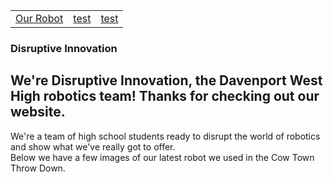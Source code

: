 <table>
<tr>
<td>
<a href="pictures.md">Our Robot</a>
</td>
<td>
<a href="pictures.md">test</a>
</td>
<td>
<a href="#">test</a>
</td>
</tr>
</table>



### Disruptive Innovation
## We're Disruptive Innovation, the Davenport West High robotics team! Thanks for checking out our website.
We're a team of high school students ready to disrupt the world of robotics and show what we've really got to offer.  
Below we have a few images of our latest robot we used in the Cow Town Throw Down.  



